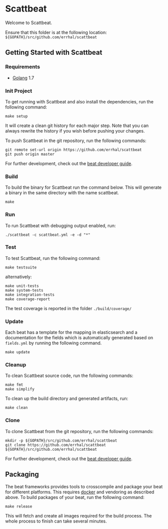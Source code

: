 # Scattbeat

Welcome to Scattbeat.

Ensure that this folder is at the following location:
`${GOPATH}/src/github.com/errhal/scattbeat`

## Getting Started with Scattbeat

### Requirements

* [Golang](https://golang.org/dl/) 1.7

### Init Project
To get running with Scattbeat and also install the
dependencies, run the following command:

```
make setup
```

It will create a clean git history for each major step. Note that you can always rewrite the history if you wish before pushing your changes.

To push Scattbeat in the git repository, run the following commands:

```
git remote set-url origin https://github.com/errhal/scattbeat
git push origin master
```

For further development, check out the [beat developer guide](https://www.elastic.co/guide/en/beats/libbeat/current/new-beat.html).

### Build

To build the binary for Scattbeat run the command below. This will generate a binary
in the same directory with the name scattbeat.

```
make
```


### Run

To run Scattbeat with debugging output enabled, run:

```
./scattbeat -c scattbeat.yml -e -d "*"
```


### Test

To test Scattbeat, run the following command:

```
make testsuite
```

alternatively:
```
make unit-tests
make system-tests
make integration-tests
make coverage-report
```

The test coverage is reported in the folder `./build/coverage/`

### Update

Each beat has a template for the mapping in elasticsearch and a documentation for the fields
which is automatically generated based on `fields.yml` by running the following command.

```
make update
```


### Cleanup

To clean  Scattbeat source code, run the following commands:

```
make fmt
make simplify
```

To clean up the build directory and generated artifacts, run:

```
make clean
```


### Clone

To clone Scattbeat from the git repository, run the following commands:

```
mkdir -p ${GOPATH}/src/github.com/errhal/scattbeat
git clone https://github.com/errhal/scattbeat ${GOPATH}/src/github.com/errhal/scattbeat
```


For further development, check out the [beat developer guide](https://www.elastic.co/guide/en/beats/libbeat/current/new-beat.html).


## Packaging

The beat frameworks provides tools to crosscompile and package your beat for different platforms. This requires [docker](https://www.docker.com/) and vendoring as described above. To build packages of your beat, run the following command:

```
make release
```

This will fetch and create all images required for the build process. The whole process to finish can take several minutes.
